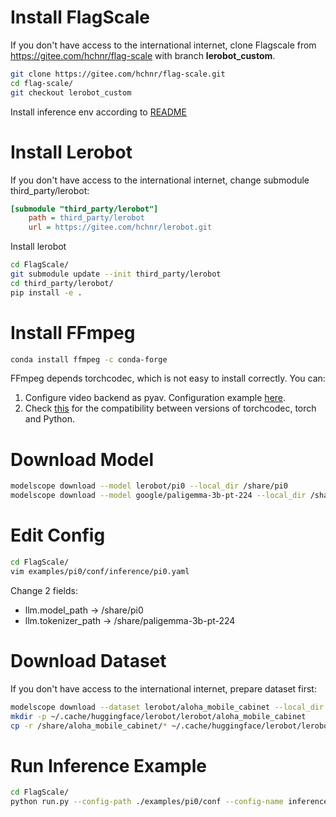 

#  Install FlagScale 
If you don't have access to the international internet, clone Flagscale from https://gitee.com/hchnr/flag-scale with branch **lerobot_custom**.

```sh
git clone https://gitee.com/hchnr/flag-scale.git
cd flag-scale/
git checkout lerobot_custom
```

Install inference env according to [README](https://github.com/FlagOpen/FlagScale/blob/main/README.md) 

# Install Lerobot
If you don't have access to the international internet, change submodule third_party/lerobot:

```ini
[submodule "third_party/lerobot"]
	path = third_party/lerobot
	url = https://gitee.com/hchnr/lerobot.git
```

Install lerobot
```sh
cd FlagScale/
git submodule update --init third_party/lerobot
cd third_party/lerobot/
pip install -e .
```

# Install FFmpeg
```sh
conda install ffmpeg -c conda-forge
```

FFmpeg depends torchcodec, which is not easy to install correctly. You can:
1. Configure video backend as pyav. Configuration example [here](https://github.com/FlagOpen/FlagScale/blob/main/examples/pi0/conf/inference/pi0.yaml).
2. Check [this](https://github.com/pytorch/torchcodec?tab=readme-ov-file#installing-torchcodec) for the compatibility between versions of torchcodec, torch and Python.


# Download Model
```sh
modelscope download --model lerobot/pi0 --local_dir /share/pi0
modelscope download --model google/paligemma-3b-pt-224 --local_dir /share/paligemma-3b-pt-224
```

# Edit Config
```sh
cd FlagScale/
vim examples/pi0/conf/inference/pi0.yaml
```
Change 2 fields:
- llm.model_path -> /share/pi0
- llm.tokenizer_path -> /share/paligemma-3b-pt-224


# Download Dataset
If you don't have access to the international internet, prepare dataset first:
```sh
modelscope download --dataset lerobot/aloha_mobile_cabinet --local_dir /share/aloha_mobile_cabinet
mkdir -p ~/.cache/huggingface/lerobot/lerobot/aloha_mobile_cabinet
cp -r /share/aloha_mobile_cabinet/* ~/.cache/huggingface/lerobot/lerobot/aloha_mobile_cabinet
```

# Run Inference Example
```sh
cd FlagScale/
python run.py --config-path ./examples/pi0/conf --config-name inference action=run
```

